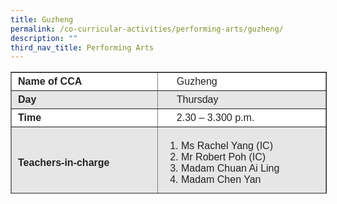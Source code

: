 ```yaml
---
title: Guzheng
permalink: /co-curricular-activities/performing-arts/guzheng/
description: ""
third_nav_title: Performing Arts
---
```

<table border="1" style="box-sizing: inherit; border-collapse: collapse; border-spacing: 0px; max-width: 100%; color: rgb(34, 34, 34); font-family: &quot;Source Sans Pro&quot;, sans-serif; font-size: 16px; font-style: normal; font-variant-ligatures: normal; font-variant-caps: normal; font-weight: 400; letter-spacing: normal; orphans: 2; text-align: start; text-transform: none; white-space: normal; widows: 2; word-spacing: 0px; -webkit-text-stroke-width: 0px; background-color: rgb(255, 255, 255); text-decoration-thickness: initial; text-decoration-style: initial; text-decoration-color: initial; height: 193px; width: 781.287px;"><tbody style="box-sizing: inherit;"><tr style="box-sizing: inherit; background: rgb(255, 255, 255); height: 24px;"><td style="box-sizing: inherit; padding: 5px 10px; width: 369.388px; height: 24px;"><strong style="box-sizing: inherit; font-weight: 700;">Name of CCA</strong></td><td style="box-sizing: inherit; padding: 5px 10px 5px 30px; width: 410.9px; height: 24px;">Guzheng</td></tr><tr style="box-sizing: inherit; background: rgb(230, 230, 230); height: 24px;"><td style="box-sizing: inherit; padding: 5px 10px; width: 369.388px; height: 24px;"><strong style="box-sizing: inherit; font-weight: 700;">Day</strong></td><td style="box-sizing: inherit; padding: 5px 10px 5px 30px; width: 410.9px; height: 24px;">Thursday</td></tr><tr style="box-sizing: inherit; background: rgb(255, 255, 255); height: 24px;"><td style="box-sizing: inherit; padding: 5px 10px; width: 369.388px; height: 24px;"><strong style="box-sizing: inherit; font-weight: 700;">Time</strong></td><td style="box-sizing: inherit; padding: 5px 10px 5px 30px; width: 410.9px; height: 24px;">2.30 – 3.300 p.m.</td></tr><tr style="box-sizing: inherit; background: rgb(230, 230, 230); height: 108px;"><td style="box-sizing: inherit; padding: 5px 10px; width: 369.388px; height: 108px;"><strong style="box-sizing: inherit; font-weight: 700;">Teachers-in-charge</strong></td><td style="box-sizing: inherit; padding: 5px 10px; width: 410.9px; height: 108px;"><ol style="box-sizing: inherit;"><li style="box-sizing: inherit;">Ms Rachel Yang (IC)</li><li style="box-sizing: inherit;">Mr Robert Poh (IC)</li><li style="box-sizing: inherit;">Madam Chuan Ai Ling</li><li style="box-sizing: inherit;">Madam Chen Yan</li></ol></td></tr><tr style="box-sizing: inherit; background: rgb(255, 255, 255); height: 37px;"><td style="box-sizing: inherit; padding: 5px 10px; width: 369.388px; height: 37px;"></td><td style="box-sizing: inherit; padding: 5px 10px; width: 410.9px; height: 37px;"></td></tr><tr style="box-sizing: inherit; background: rgb(230, 230, 230); height: 336px;"><td colspan="2" style="box-sizing: inherit; padding: 5px 10px; width: 780.287px; height: 336px;">The Guzheng members are meticulously taught on the various techniques of playing the instrument by a professionally trained Guzheng instructor. They will be given the opportunities to participate in school-based and public performances during different festival celebrations and school events. They also participate in the biennial Singapore Youth Festival which serves as a good platform for them to strengthen and hone their skills. To further widen their exposure to music, Guzheng members also get to attend musical concerts and performances.<p style="box-sizing: inherit; font-size: 1em;"></p><p style="box-sizing: inherit; font-size: 1em;">The Guzheng members also learn how to master fingering skills, intonation, rhythm and tone of the instrument. In addition, they also learn about musicianship in which they try to interpret and express music in their own style and dynamics. Each year, they will be able to learn up to 4-5 musical pieces. Through learning of Guzheng, members will also learn more about the Chinese culture and appreciate the beauty of it.</p><p style="box-sizing: inherit; font-size: 1em;"><span style="box-sizing: inherit; font-family: inherit; font-size: inherit;">The Guzheng members also learn to cooperate and help one another during their weekly practices. In order to put up the best performance, they also learn to work together as a team and complement each other strengths. With encouragement from the ensemble, members become more confident and resilient from each performance, constantly striving to improve themselves. &nbsp;Leadership positions will also be rotated to empower the members and inculcate values such as responsibility and unity in them. Lastly, learning Guzheng also helps to foster perseverance and patience in every member, cultivating them into passionate and enthusiastic music learners.</span></p></td></tr></tbody></table>